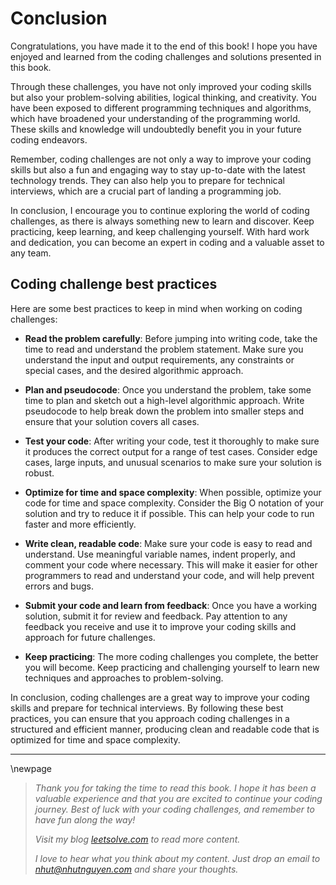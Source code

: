 # Conclusion

Congratulations, you have made it to the end of this book! I hope you have enjoyed and learned from the coding challenges and solutions presented in this book.

Through these challenges, you have not only improved your coding skills but also your problem-solving abilities, logical thinking, and creativity. You have been exposed to different programming techniques and algorithms, which have broadened your understanding of the programming world. These skills and knowledge will undoubtedly benefit you in your future coding endeavors.

Remember, coding challenges are not only a way to improve your coding skills but also a fun and engaging way to stay up-to-date with the latest technology trends. They can also help you to prepare for technical interviews, which are a crucial part of landing a programming job.

In conclusion, I encourage you to continue exploring the world of coding challenges, as there is always something new to learn and discover. Keep practicing, keep learning, and keep challenging yourself. With hard work and dedication, you can become an expert in coding and a valuable asset to any team.

## Coding challenge best practices
Here are some best practices to keep in mind when working on coding challenges:

* **Read the problem carefully**: Before jumping into writing code, take the time to read and understand the problem statement. Make sure you understand the input and output requirements, any constraints or special cases, and the desired algorithmic approach.

* **Plan and pseudocode**: Once you understand the problem, take some time to plan and sketch out a high-level algorithmic approach. Write pseudocode to help break down the problem into smaller steps and ensure that your solution covers all cases.

* **Test your code**: After writing your code, test it thoroughly to make sure it produces the correct output for a range of test cases. Consider edge cases, large inputs, and unusual scenarios to make sure your solution is robust.

* **Optimize for time and space complexity**: When possible, optimize your code for time and space complexity. Consider the Big O notation of your solution and try to reduce it if possible. This can help your code to run faster and more efficiently.

* **Write clean, readable code**: Make sure your code is easy to read and understand. Use meaningful variable names, indent properly, and comment your code where necessary. This will make it easier for other programmers to read and understand your code, and will help prevent errors and bugs.

* **Submit your code and learn from feedback**: Once you have a working solution, submit it for review and feedback. Pay attention to any feedback you receive and use it to improve your coding skills and approach for future challenges.

* **Keep practicing**: The more coding challenges you complete, the better you will become. Keep practicing and challenging yourself to learn new techniques and approaches to problem-solving.

In conclusion, coding challenges are a great way to improve your coding skills and prepare for technical interviews. By following these best practices, you can ensure that you approach coding challenges in a structured and efficient manner, producing clean and readable code that is optimized for time and space complexity.

   
***

\newpage
   
> *Thank you for taking the time to read this book. I hope it has been a valuable experience and that you are excited to continue your coding journey. Best of luck with your coding challenges, and remember to have fun along the way!*
> 
> *Visit my blog [leetsolve.com](https://leetsolve.com) to read more content.*
>
> *I love to hear what you think about my content. Just drop an email to nhut@nhutnguyen.com and share your thoughts.*

